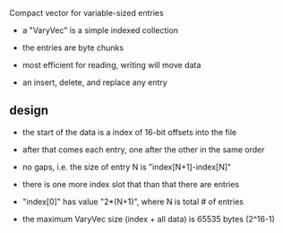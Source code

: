Compact vector for variable-sized entries

* a "VaryVec" is a simple indexed collection

* the entries are byte chunks

* most efficient for reading, writing will move data

* an insert, delete, and replace any entry

## design

* the start of the data is a index of 16-bit offsets into the file

* after that comes each entry, one after the other in the same order

* no gaps, i.e. the size of entry N is "index[N+1]-index[N]"

* there is one more index slot that than that there are entries

* "index[0]" has value "2*(N+1)", where N is total # of entries

* the maximum VaryVec size (index + all data) is 65535 bytes (2^16-1)